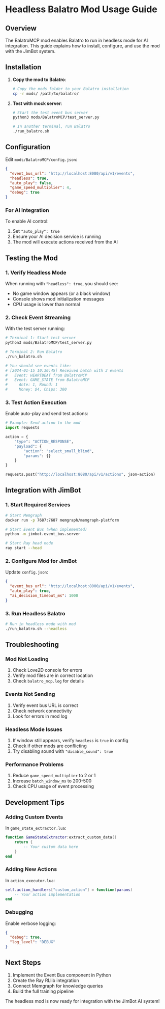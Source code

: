 # Headless Balatro Mod Usage Guide

## Overview

The BalatroMCP mod enables Balatro to run in headless mode for AI integration.
This guide explains how to install, configure, and use the mod with the JimBot
system.

## Installation

1. **Copy the mod to Balatro**:

   ```bash
   # Copy the mods folder to your Balatro installation
   cp -r mods/ /path/to/balatro/
   ```

2. **Test with mock server**:

   ```bash
   # Start the test event bus server
   python3 mods/BalatroMCP/test_server.py

   # In another terminal, run Balatro
   ./run_balatro.sh
   ```

## Configuration

Edit `mods/BalatroMCP/config.json`:

```json
{
  "event_bus_url": "http://localhost:8080/api/v1/events",
  "headless": true,
  "auto_play": false,
  "game_speed_multiplier": 4,
  "debug": true
}
```

### For AI Integration

To enable AI control:

1. Set `"auto_play": true`
2. Ensure your AI decision service is running
3. The mod will execute actions received from the AI

## Testing the Mod

### 1. Verify Headless Mode

When running with `"headless": true`, you should see:

- No game window appears (or a black window)
- Console shows mod initialization messages
- CPU usage is lower than normal

### 2. Check Event Streaming

With the test server running:

```bash
# Terminal 1: Start test server
python3 mods/BalatroMCP/test_server.py

# Terminal 2: Run Balatro
./run_balatro.sh

# You should see events like:
# [2024-01-15 10:30:45] Received batch with 3 events
#   Event: HEARTBEAT from BalatroMCP
#   Event: GAME_STATE from BalatroMCP
#     Ante: 1, Round: 1
#     Money: $4, Chips: 300
```

### 3. Test Action Execution

Enable auto-play and send test actions:

```python
# Example: Send action to the mod
import requests

action = {
    "type": "ACTION_RESPONSE",
    "payload": {
        "action": "select_small_blind",
        "params": {}
    }
}

requests.post("http://localhost:8080/api/v1/actions", json=action)
```

## Integration with JimBot

### 1. Start Required Services

```bash
# Start Memgraph
docker run -p 7687:7687 memgraph/memgraph-platform

# Start Event Bus (when implemented)
python -m jimbot.event_bus.server

# Start Ray head node
ray start --head
```

### 2. Configure Mod for JimBot

Update `config.json`:

```json
{
  "event_bus_url": "http://localhost:8000/api/v1/events",
  "auto_play": true,
  "ai_decision_timeout_ms": 1000
}
```

### 3. Run Headless Balatro

```bash
# Run in headless mode with mod
./run_balatro.sh --headless
```

## Troubleshooting

### Mod Not Loading

1. Check Love2D console for errors
2. Verify mod files are in correct location
3. Check `balatro_mcp.log` for details

### Events Not Sending

1. Verify event bus URL is correct
2. Check network connectivity
3. Look for errors in mod log

### Headless Mode Issues

1. If window still appears, verify `headless` is `true` in config
2. Check if other mods are conflicting
3. Try disabling sound with `"disable_sound": true`

### Performance Problems

1. Reduce `game_speed_multiplier` to 2 or 1
2. Increase `batch_window_ms` to 200-500
3. Check CPU usage of event processing

## Development Tips

### Adding Custom Events

In `game_state_extractor.lua`:

```lua
function GameStateExtractor:extract_custom_data()
    return {
        -- Your custom data here
    }
end
```

### Adding New Actions

In `action_executor.lua`:

```lua
self.action_handlers["custom_action"] = function(params)
    -- Your action implementation
end
```

### Debugging

Enable verbose logging:

```json
{
  "debug": true,
  "log_level": "DEBUG"
}
```

## Next Steps

1. Implement the Event Bus component in Python
2. Create the Ray RLlib integration
3. Connect Memgraph for knowledge queries
4. Build the full training pipeline

The headless mod is now ready for integration with the JimBot AI system!
